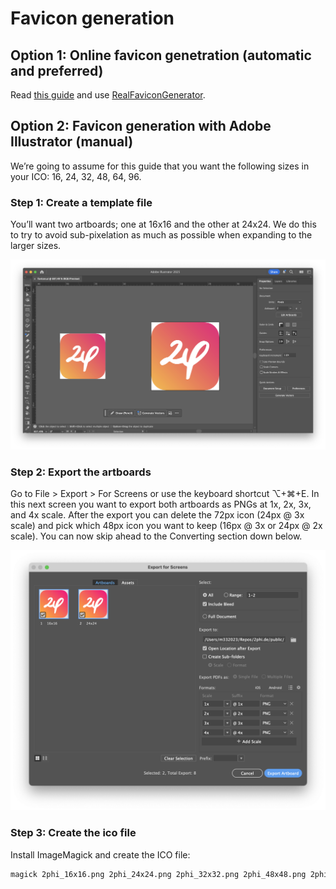 # Favicon generation

## Option 1: Online favicon genetration (automatic and preferred)

Read [this guide](https://dev.to/masakudamatsu/favicon-nightmare-how-to-maintain-sanity-3al7) and use [RealFaviconGenerator](https://realfavicongenerator.net).


## Option 2: Favicon generation with Adobe Illustrator (manual)

We’re going to assume for this guide that you want the following sizes in your ICO: 16, 24, 32, 48, 64, 96.


### Step 1: Create a template file

You’ll want two artboards; one at 16x16 and the other at 24x24. We do this to try to avoid sub-pixelation as much as possible when expanding to the larger sizes.

![Artboards template](artboards.png)


### Step 2: Export the artboards

Go to File > Export > For Screens or use the keyboard shortcut ⌥+⌘+E. In this next screen you want to export both artboards as PNGs at 1x, 2x, 3x, and 4x scale. After the export you can delete the 72px icon (24px @ 3x scale) and pick which 48px icon you want to keep (16px @ 3x or 24px @ 2x scale). You can now skip ahead to the Converting section down below.

![Export settings](export.png)


### Step 3: Create the ico file

Install ImageMagick and create the ICO file:

```sh
magick 2phi_16x16.png 2phi_24x24.png 2phi_32x32.png 2phi_48x48.png 2phi_64x64.png 2phi_96x96.png 2phi_favicon.ico
```


